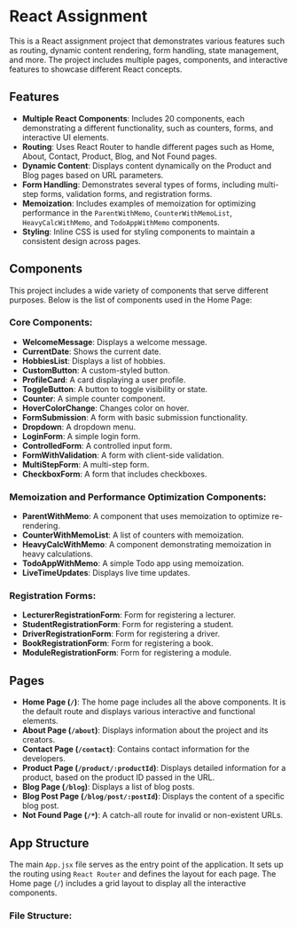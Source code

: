 # React Assignment 

This is a React assignment project that demonstrates various features such as routing, dynamic content rendering, form handling, state management, and more. The project includes multiple pages, components, and interactive features to showcase different React concepts.

## Features

- **Multiple React Components**: Includes 20 components, each demonstrating a different functionality, such as counters, forms, and interactive UI elements.
- **Routing**: Uses React Router to handle different pages such as Home, About, Contact, Product, Blog, and Not Found pages.
- **Dynamic Content**: Displays content dynamically on the Product and Blog pages based on URL parameters.
- **Form Handling**: Demonstrates several types of forms, including multi-step forms, validation forms, and registration forms.
- **Memoization**: Includes examples of memoization for optimizing performance in the `ParentWithMemo`, `CounterWithMemoList`, `HeavyCalcWithMemo`, and `TodoAppWithMemo` components.
- **Styling**: Inline CSS is used for styling components to maintain a consistent design across pages.
  
## Components

This project includes a wide variety of components that serve different purposes. Below is the list of components used in the Home Page:

### Core Components:
- **WelcomeMessage**: Displays a welcome message.
- **CurrentDate**: Shows the current date.
- **HobbiesList**: Displays a list of hobbies.
- **CustomButton**: A custom-styled button.
- **ProfileCard**: A card displaying a user profile.
- **ToggleButton**: A button to toggle visibility or state.
- **Counter**: A simple counter component.
- **HoverColorChange**: Changes color on hover.
- **FormSubmission**: A form with basic submission functionality.
- **Dropdown**: A dropdown menu.
- **LoginForm**: A simple login form.
- **ControlledForm**: A controlled input form.
- **FormWithValidation**: A form with client-side validation.
- **MultiStepForm**: A multi-step form.
- **CheckboxForm**: A form that includes checkboxes.

### Memoization and Performance Optimization Components:
- **ParentWithMemo**: A component that uses memoization to optimize re-rendering.
- **CounterWithMemoList**: A list of counters with memoization.
- **HeavyCalcWithMemo**: A component demonstrating memoization in heavy calculations.
- **TodoAppWithMemo**: A simple Todo app using memoization.
- **LiveTimeUpdates**: Displays live time updates.

### Registration Forms:
- **LecturerRegistrationForm**: Form for registering a lecturer.
- **StudentRegistrationForm**: Form for registering a student.
- **DriverRegistrationForm**: Form for registering a driver.
- **BookRegistrationForm**: Form for registering a book.
- **ModuleRegistrationForm**: Form for registering a module.

## Pages

- **Home Page (`/`)**: The home page includes all the above components. It is the default route and displays various interactive and functional elements.
- **About Page (`/about`)**: Displays information about the project and its creators.
- **Contact Page (`/contact`)**: Contains contact information for the developers.
- **Product Page (`/product/:productId`)**: Displays detailed information for a product, based on the product ID passed in the URL.
- **Blog Page (`/blog`)**: Displays a list of blog posts.
- **Blog Post Page (`/blog/post/:postId`)**: Displays the content of a specific blog post.
- **Not Found Page (`/*`)**: A catch-all route for invalid or non-existent URLs.

## App Structure

The main `App.jsx` file serves as the entry point of the application. It sets up the routing using `React Router` and defines the layout for each page. The Home page (`/`) includes a grid layout to display all the interactive components.

### File Structure:
